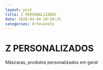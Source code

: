 ```yaml
---
layout: post
title: Z PERSONALIZADOS
date: 2020-04-09 20:59:25 
categories: Artesanato
---
```


# Z PERSONALIZADOS

Máscaras, produtos personalizados em geral 
